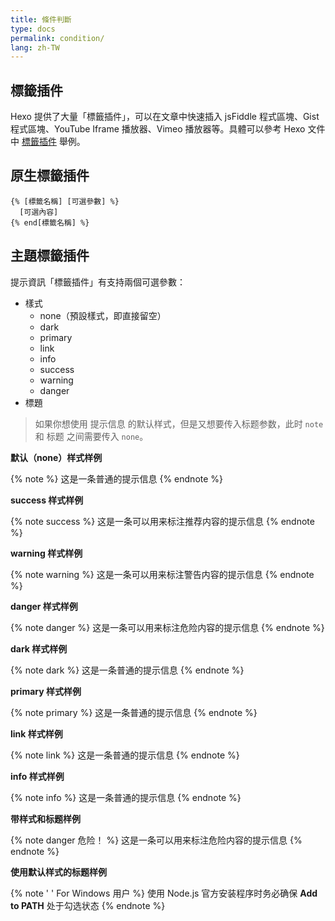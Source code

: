 ```yaml
---
title: 條件判斷
type: docs
permalink: condition/
lang: zh-TW
---
```


## 標籤插件

Hexo 提供了大量「標籤插件」，可以在文章中快速插入 jsFiddle 程式區塊、Gist 程式區塊、YouTube Iframe 播放器、Vimeo 播放器等。具體可以參考 Hexo 文件中 [標籤插件](https://hexo.io/docs/tag-plugins) 舉例。

## 原生標籤插件

```
{% [標籤名稱] [可選參數] %}
  [可選內容]
{% end[標籤名稱] %}
```

## 主題標籤插件

提示資訊「標籤插件」有支持兩個可選參數：

- 樣式
  - none（預設樣式，即直接留空）
  - dark
  - primary
  - link
  - info
  - success
  - warning
  - danger
- 標題

> 如果你想使用 提示信息 的默认样式，但是又想要传入标题参数，此时 `note` 和 标题 之间需要传入 `none`。

**默认（none）样式样例**

{% note %}
这是一条普通的提示信息
{% endnote %}

**success 样式样例**

{% note success %}
这是一条可以用来标注推荐内容的提示信息
{% endnote %}

**warning 样式样例**

{% note warning %}
这是一条可以用来标注警告内容的提示信息
{% endnote %}

**danger 样式样例**

{% note danger %}
这是一条可以用来标注危险内容的提示信息
{% endnote %}

**dark 样式样例**

{% note dark %}
这是一条普通的提示信息
{% endnote %}

**primary 样式样例**

{% note primary %}
这是一条普通的提示信息
{% endnote %}

**link 样式样例**

{% note link %}
这是一条普通的提示信息
{% endnote %}

**info 样式样例**

{% note info %}
这是一条普通的提示信息
{% endnote %}

**带样式和标题样例**

{% note danger 危险！ %}
这是一条可以用来标注危险内容的提示信息
{% endnote %}

**使用默认样式的标题样例**

{% note ' ' For Windows 用户 %}
使用 Node.js 官方安装程序时务必确保 **Add to PATH** 处于勾选状态
{% endnote %}